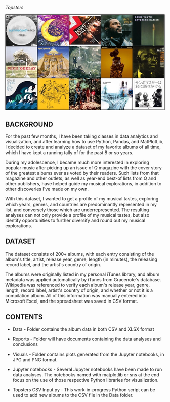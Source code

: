 *Topsters*

![image](https://raw.githubusercontent.com/knnthchng/topsters/main/Visuals/topsters_sample.jpg)

**BACKGROUND**
----------------------------------------------------------------------------------------
For the past few months, I have been taking classes in data analytics and visualization, and after learning how to use Python, Pandas, and MatPlotLib, I decided to create and analyze a dataset of my favorite albums of all time, which I have kept a running tally of for the past 8 or so years.

During my adolescence, I became much more interested in exploring popular music after picking up an issue of Q magazine with the cover story of the greatest albums ever as voted by their readers. Such lists from that magazine and other outlets, as well as year-end best-of lists from Q and other publishers, have helped guide my musical explorations, in addition to other discoveries I've made on my own. 

With this dataset, I wanted to get a profile of my musical tastes, exploring which years, genres, and countries are predominantly represented in my list, and conversely those which are underrepresented. The resulting analyses can not only provide a profile of my musical tastes, but also identify opportunities to further diversify and round out my musical explorations.

**DATASET**
----------------------------------------------------------------------------------------
The dataset consists of 200+ albums, with each entry consisting of the album's title, artist, release year, genre, length (in minutes), the releasing record label, and the artist's country of origin. 

The albums were originally listed in my personal iTunes library, and album metadata was applied automatically by iTunes from Gracenote's database. Wikipedia was referenced to verify each album's release year, genre, length, record label, artist's country of origin, and whether or not it is a compilation album. All of this information was manually entered into Microsoft Excel, and the spreadsheet was saved in CSV format.

**CONTENTS**
----------------------------------------------------------------------------------------

* Data - Folder contains the album data in both CSV and XLSX format

* Reports - Folder will have documents containing the data analyses and conclusions

* Visuals - Folder contains plots generated from the Jupyter notebooks, in JPG and PNG format.

* Jupyter notebooks - Several Jupyter notebooks have been made to run data analyses. The notebooks named with matplotlib or sns at the end focus on the use of those respective Python libraries for visualization.

* Topsters CSV Input.py - This work-in-progress Python script can be used to add new albums to the CSV file in the Data folder.